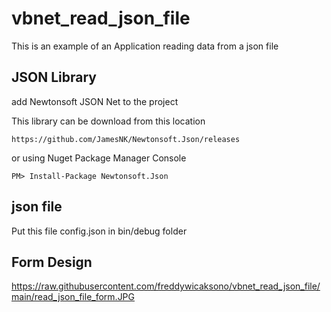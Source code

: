 # vbnet_read_json_file
This is an example of an Application reading data from a json file

## JSON Library
add Newtonsoft JSON Net to the project

This library can be download from this location

    https://github.com/JamesNK/Newtonsoft.Json/releases
    
  or using Nuget Package Manager Console
    
    PM> Install-Package Newtonsoft.Json 
    
## json file
Put this file config.json in bin/debug folder

## Form Design

https://raw.githubusercontent.com/freddywicaksono/vbnet_read_json_file/main/read_json_file_form.JPG
